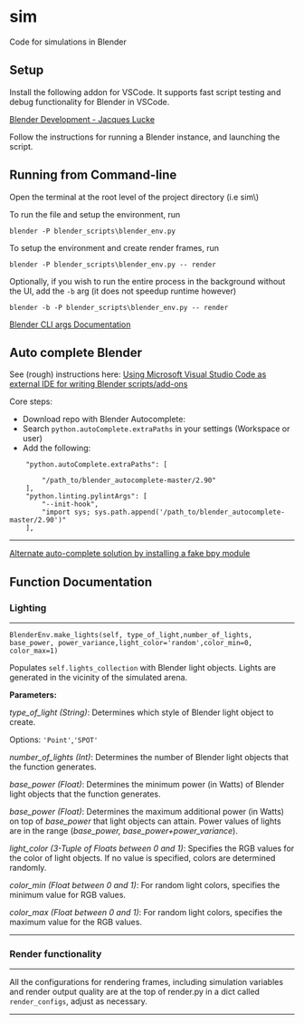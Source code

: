 # sim
Code for simulations in Blender

## Setup

Install the following addon for VSCode. It supports fast script testing and debug functionality for Blender in VSCode.

[Blender Development - Jacques Lucke](https://marketplace.visualstudio.com/items?itemName=JacquesLucke.blender-development)

Follow the instructions for running a Blender instance, and launching the script. 

## Running from Command-line

Open the terminal at the root level of the project directory (i.e sim\\)

To run the file and setup the environment, run

```blender -P blender_scripts\blender_env.py```

To setup the environment and create render frames, run 

```blender -P blender_scripts\blender_env.py -- render```

Optionally, if you wish to run the entire process in the background without the UI, add the ```-b``` arg (it does not speedup runtime however)

```blender -b -P blender_scripts\blender_env.py -- render```

[Blender CLI args Documentation](https://docs.blender.org/manual/en/latest/advanced/command_line/arguments.html)

## Auto complete Blender

See (rough) instructions here: [Using Microsoft Visual Studio Code as external IDE for writing Blender scripts/add-ons](https://b3d.interplanety.org/en/using-microsoft-visual-studio-code-as-external-ide-for-writing-blender-scripts-add-ons/)

Core steps: 
- Download repo with Blender Autocomplete:
- Search `python.autoComplete.extraPaths` in your settings (Workspace or user)
- Add the following:
```
    "python.autoComplete.extraPaths": [
    
        "/path_to/blender_autocomplete-master/2.90"    
    ],
    "python.linting.pylintArgs": [
        "--init-hook",
        "import sys; sys.path.append('/path_to/blender_autocomplete-master/2.90')"
    ],
```
---
[Alternate auto-complete solution by installing a fake bpy module](https://youtu.be/IQgLBnPO2uo)

## Function Documentation

### Lighting

---

```BlenderEnv.make_lights(self, type_of_light,number_of_lights, base_power, power_variance,light_color='random',color_min=0, color_max=1)```

Populates ```self.lights_collection``` with Blender light objects. Lights are generated in the vicinity of the simulated arena.

<b>Parameters:</b>

<i>type_of_light (String)</i>: Determines which style of Blender light object to create.

Options: ```'Point'```,```'SPOT'```

<i>number_of_lights (Int)</i>: Determines the number of Blender light objects that the function generates.

<i>base_power (Float)</i>: Determines the minimum power (in Watts) of Blender light objects that the function generates.

<i>base_power (Float)</i>: Determines the maximum additional power (in Watts) on top of <i>base_power</i> that light objects can attain. Power values of lights are in the range (<i>base_power, base_power+power_variance</i>).

<i>light_color (3-Tuple of Floats between 0 and 1)</i>: Specifies the RGB values for the color of light objects. If no value is specified, colors are determined randomly.

<i>color_min (Float between 0 and 1)</i>: For random light colors, specifies the minimum value for RGB values.

<i>color_max (Float between 0 and 1)</i>: For random light colors, specifies the maximum value for the RGB values.

---

### Render functionality

---

All the configurations for rendering frames, including simulation variables and render output quality are at the top of render.py in a dict called ```render_configs```, adjust as necessary.

---

